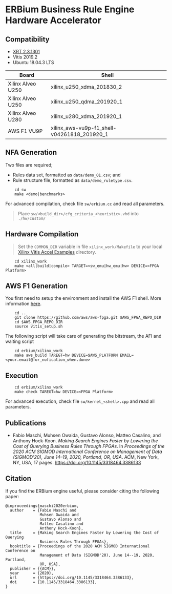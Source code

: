 ERBium Business Rule Engine Hardware Accelerator
===========================

## Compatibility ##
- [XRT 2.3.1301](https://github.com/Xilinx/XRT/tree/2019.2.0.3)
- Vitis 2019.2
- Ubuntu 18.04.3 LTS

Board | Shell 
------|-------
Xilinx Alveo U250|xilinx_u250_xdma_201830_2
Xilinx Alveo U250|xilinx_u250_qdma_201920_1
Xilinx Alveo U280|xilinx_u280_xdma_201920_1
AWS F1 VU9P|xilinx_aws-vu9p-f1_shell-v04261818_201920_1


## NFA Generation ##
Two files are required;
 - Rules data set, formatted as `data/demo_01.csv`; and
 - Rule structure file, formatted as `data/demo_ruletype.csv`.

```
	cd sw
	make <demo|benchmarks>
```

For advanced compilation, check file `sw/erbium.cc` and read all parameters.

> Place `sw/<build_dir>/cfg_criteria_<heuristic>.vhd` into `./hw/custom/`

## Hardware Compilation ##
> Set the `COMMON_DIR` variable in file `xilinx_work/Makefile` to your local [Xilinx Vitis Accel Examples](https://github.com/Xilinx/Vitis_Accel_Examples) directory.

```
	cd xilinx_work
	make <all|build|compile> TARGET=<sw_emu|hw_emu|hw> DEVICE=<FPGA Platform>
```

## AWS F1 Generation ##
You first need to setup the environment and install the AWS F1 shell. More information [here](https://github.com/aws/aws-fpga/tree/master/Vitis).
```
	cd ..
	git clone https://github.com/aws/aws-fpga.git $AWS_FPGA_REPO_DIR  
	cd $AWS_FPGA_REPO_DIR                                         
	source vitis_setup.sh
```

The following script will take care of generating the bitstream, the AFI and waiting script
```
	cd erbium/xilinx_work
	make aws_build TAREGT=hw DEVICE=$AWS_PLATFORM EMAIL=<your.email@for_nofication_when.done>
```

## Execution ##
```
	cd erbium/xilinx_work
	make check TAREGT=hw DEVICE=<FPGA Platform>
```
For advanced execution, check file `sw/kernel_<shell>.cpp` and read all parameters.

## Publications ##
- Fabio Maschi, Muhsen Owaida, Gustavo Alonso, Matteo Casalino, and Anthony Hock-Koon. *Making Search Engines Faster by Lowering the Cost of Querying Business Rules Through FPGAs*. In *Proceedings of the 2020 ACM SIGMOD International Conference on Management of Data (SIGMOD’20), June 14–19, 2020, Portland, OR, USA*. ACM, New York, NY, USA, 17 pages. https://doi.org/10.1145/3318464.3386133

## Citation ##
If you find the ERBium engine useful, please consider citing the following paper:
```
@inproceedings{maschi2020erbium,
  author    = {Fabio Maschi and
               Muhsen Owaida and
               Gustavo Alonso and
               Matteo Casalino and
               Anthony Hock-Koon},
  title     = {Making Search Engines Faster by Lowering the Cost of Querying
               Business Rules Through FPGAs},
  booktitle = {Proceedings of the 2020 ACM SIGMOD International Conference on
               Management of Data (SIGMOD'20), June 14--19, 2020, Portland,
               OR, USA},
  publisher = {{ACM}},
  year      = {2020},
  url       = {https://doi.org/10.1145/3318464.3386133},
  doi       = {10.1145/3318464.3386133},
}
```